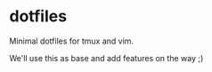 # dotfiles
Minimal dotfiles for tmux and vim.

We'll use this as base and add features on the way ;)
